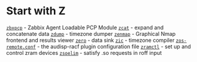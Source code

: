 # Start with Z
[`zbxpcp`](https://www.man7.org/linux/man-pages/man3/zbxpcp.3.html) - Zabbix Agent Loadable PCP Module
[`zcat`](https://www.man7.org/linux/man-pages/man1/zcat.1p.html) - expand and concatenate data
[`zdump`](https://www.man7.org/linux/man-pages/man8/zdump.8.html) - timezone dumper
[`zenmap`](https://www.man7.org/linux/man-pages/man1/zenmap.1.html) - Graphical Nmap frontend and results viewer
[`zero`](https://www.man7.org/linux/man-pages/man4/zero.4.html) - data sink
[`zic`](https://www.man7.org/linux/man-pages/man8/zic.8.html) - timezone compiler
[`zos-remote.conf`](https://www.man7.org/linux/man-pages/man5/zos-remote.conf.5.html) - the audisp-racf plugin configuration file
[`zramctl`](https://www.man7.org/linux/man-pages/man8/zramctl.8.html) - set up and control zram devices
[`zsoelim`](https://www.man7.org/linux/man-pages/man1/zsoelim.1.html) - satisfy .so requests in roff input